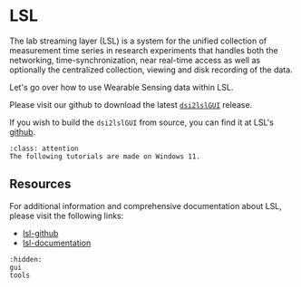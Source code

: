 # LSL

The lab streaming layer (LSL) is a system for the unified collection of measurement time series in research experiments that handles both the networking, time-synchronization, near real-time access as well as optionally the centralized collection, viewing and disk recording of the data.

Let's go over how to use Wearable Sensing data within LSL.

Please visit our github to download the latest [```dsi2lslGUI```](https://github.com/WearableSensing/LSL) release.

If you wish to build the ```dsi2lslGUI``` from source, you can find it at LSL's [github](https://github.com/WearableSensing/App-WearableSensing).

```{admonition} LSL Compatibility
:class: attention
The following tutorials are made on Windows 11. 
```

## Resources

For additional information and comprehensive documentation about LSL, please visit the following links:

* [lsl-github](https://github.com/sccn/labstreaminglayer/)
* [lsl-documentation](https://labstreaminglayer.readthedocs.io/)

```{toctree}
:hidden:
gui
tools
```

